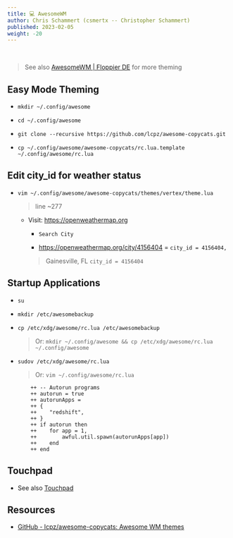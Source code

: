 ```yaml
---
title: 💻 AwesomeWM
author: Chris Schammert (csmertx -- Christopher Schammert)
published: 2023-02-05
weight: -20
---
```


<br />

> See also [AwesomeWM | Floppier DE](/Linux/WM/awesome_floppier) for more theming

## Easy Mode Theming

- ```mkdir ~/.config/awesome```

- ```cd ~/.config/awesome```

- ```git clone --recursive https://github.com/lcpz/awesome-copycats.git```

- ```cp ~/.config/awesome/awesome-copycats/rc.lua.template ~/.config/awesome/rc.lua```

## Edit city_id for weather status

- ```vim ~/.config/awesome/awesome-copycats/themes/vertex/theme.lua```

    > line ~277

    - Visit: https://openweathermap.org

        - ```Search City```

        - https://openweathermap.org/city/4156404 = ```city_id = 4156404,```

        > Gainesville, FL ```city_id = 4156404```

## Startup Applications

- ```su```

- ```mkdir /etc/awesomebackup```

- ```cp /etc/xdg/awesome/rc.lua /etc/awesomebackup```

    > Or: ```mkdir ~/.config/awesome && cp /etc/xdg/awesome/rc.lua ~/.config/awesome```

- ```sudov /etc/xdg/awesome/rc.lua```

    > Or: ```vim ~/.config/awesome/rc.lua```

    ```
        ++ -- Autorun programs
        ++ autorun = true
        ++ autorunApps =
        ++ {
        ++    "redshift",
        ++ }
        ++ if autorun then
        ++    for app = 1,
        ++        awful.util.spawn(autorunApps[app])
        ++    end
        ++ end
    ```

## Touchpad

- See also [Touchpad](/Linux/Devices/touchpad_config)

## Resources

- [GitHub - lcpz/awesome-copycats: Awesome WM themes](https://github.com/lcpz/awesome-copycats)
